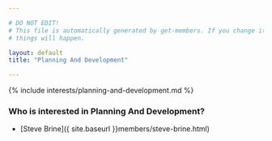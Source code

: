 ```yaml
---

# DO NOT EDIT!
# This file is automatically generated by get-members. If you change it, bad
# things will happen.

layout: default
title: "Planning And Development"

---
```


{% include interests/planning-and-development.md %}

### Who is interested in Planning And Development?


* [Steve Brine]({ site.baseurl }}members/steve-brine.html)
